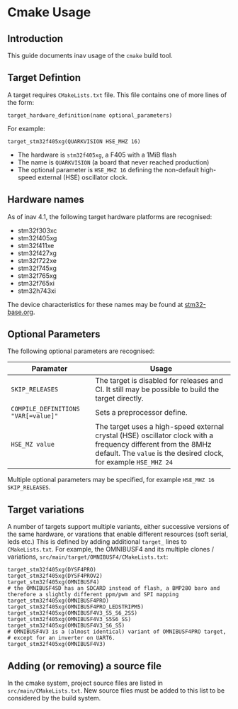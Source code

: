 # Cmake Usage

## Introduction

This guide documents inav usage of the `cmake` build tool.

## Target Defintion

A target requires `CMakeLists.txt` file. This file contains one of more lines of the form:

```
target_hardware_definition(name optional_parameters)
```

For example:

```
target_stm32f405xg(QUARKVISION HSE_MHZ 16)
```

* The hardware is `stm32f405xg`, a F405 with a 1MiB flash
* The name is `QUARKVISION` (a board that never reached production)
* The optional parameter is `HSE_MHZ 16` defining the non-default high-speed external (HSE) oscillator clock.

## Hardware names

As of inav 4.1, the following target hardware platforms are recognised:

* stm32f303xc
* stm32f405xg
* stm32f411xe
* stm32f427xg
* stm32f722xe
* stm32f745xg
* stm32f765xg
* stm32f765xi
* stm32h743xi

The device characteristics for these names may be found at [stm32-base.org](https://stm32-base.org/cheatsheets/linker-memory-regions/).

## Optional Parameters

The following optional parameters are recognised:

| Paramater | Usage |
| --------- | ----- |
| `SKIP_RELEASES` | The target is disabled for releases and CI. It still may be possible to build the target directly. |
| `COMPILE_DEFINITIONS "VAR[=value]"` | Sets a preprocessor define. |
| `HSE_MZ value` | The target uses a high-speed external crystal (HSE) oscillator clock with a frequency different from the 8MHz default. The `value` is the desired clock, for example `HSE_MHZ 24` |

Multiple optional parameters may be specified, for example `HSE_MHZ 16 SKIP_RELEASES`.

## Target variations

A number of targets support multiple variants, either successive versions of the same hardware, or varations that enable different resources (soft serial, leds etc.) This is defined by adding additional `target_` lines to `CMakeLists.txt`. For example, the OMNIBUSF4 and its multiple clones / variations, `src/main/target/OMNIBUSF4/CMakeLists.txt`:

```
target_stm32f405xg(DYSF4PRO)
target_stm32f405xg(DYSF4PROV2)
target_stm32f405xg(OMNIBUSF4)
# the OMNIBUSF4SD has an SDCARD instead of flash, a BMP280 baro and therefore a slightly different ppm/pwm and SPI mapping
target_stm32f405xg(OMNIBUSF4PRO)
target_stm32f405xg(OMNIBUSF4PRO_LEDSTRIPM5)
target_stm32f405xg(OMNIBUSF4V3_S5_S6_2SS)
target_stm32f405xg(OMNIBUSF4V3_S5S6_SS)
target_stm32f405xg(OMNIBUSF4V3_S6_SS)
# OMNIBUSF4V3 is a (almost identical) variant of OMNIBUSF4PRO target,
# except for an inverter on UART6.
target_stm32f405xg(OMNIBUSF4V3)
```

## Adding (or removing) a source file

In the cmake system, project source files are listed in `src/main/CMakeLists.txt`. New source files must be added to this list to be considered by the build system.
